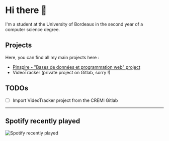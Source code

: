 # Hi there 👋

I'm a student at the University of Bordeaux in the second year of a computer science degree.

## Projects

Here, you can find all my main projects here :

- [Pinspire - "Bases de données et programmation web" project](https://github.com/Illumye/pinspire)
- VideoTracker (private project on Gitlab, sorry !)

## TODOs
- [ ] Import VideoTracker project from the CREMI Gitlab
 
---

## Spotify recently played

![Spotify recently played](https://spotify-recently-played-readme.vercel.app/api?user=s_angy&unique=true)

<!--
**Illumye/Illumye** is a ✨ _special_ ✨ repository because its `README.md` (this file) appears on your GitHub profile.

Here are some ideas to get you started:

- 🔭 I’m currently working on ...
- 🌱 I’m currently learning ...
- 👯 I’m looking to collaborate on ...
- 🤔 I’m looking for help with ...
- 💬 Ask me about ...
- 📫 How to reach me: ...
- 😄 Pronouns: ...
- ⚡ Fun fact: ...
-->
